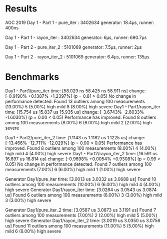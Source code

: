 # Results

AOC 2019
Day 1 - Part 1 - pure_iter : 3402634
        generator: 18.4µs,
        runner: 400ns

Day 1 - Part 1 - rayon_iter : 3402634
        generator: 6µs,
        runner: 690.7µs

Day 1 - Part 2 - pure_iter_2 : 5101069
        generator: 7.5µs,
        runner: 2µs

Day 1 - Part 2 - rayon_iter_2 : 5101069
        generator: 6.4µs,
        runner: 135µs

# Benchmarks

Day1 - Part1/pure_iter  time:   [58.029 ns 58.425 ns 58.911 ns]
                        change: [-0.9190% +0.1387% +1.2397%] (p = 0.81 > 0.05)
                        No change in performance detected.
Found 13 outliers among 100 measurements (13.00%)
  5 (5.00%) high mild
  8 (8.00%) high severe
Day1 - Part1/rayon_iter time:   [15.754 us 15.837 us 15.935 us]
                        change: [-3.6743% -2.6033% -1.6030%] (p = 0.00 < 0.05)
                        Performance has improved.
Found 8 outliers among 100 measurements (8.00%)
  6 (6.00%) high mild
  2 (2.00%) high severe

Day1 - Part2/pure_iter_2
                        time:   [1.1143 us 1.1182 us 1.1225 us]
                        change: [-13.466% -12.711% -12.029%] (p = 0.00 < 0.05)
                        Performance has improved.
Found 8 outliers among 100 measurements (8.00%)
  4 (4.00%) high mild
  4 (4.00%) high severe
Day1 - Part2/rayon_iter_2
                        time:   [16.591 us 16.697 us 16.814 us]
                        change: [-0.9698% +0.0054% +0.9308%] (p = 0.99 > 0.05)
                        No change in performance detected.
Found 7 outliers among 100 measurements (7.00%)
  6 (6.00%) high mild
  1 (1.00%) high severe

Generator Day1/pure_iter
                        time:   [3.0013 us 3.0332 us 3.0688 us]
Found 10 outliers among 100 measurements (10.00%)
  6 (6.00%) high mild
  4 (4.00%) high severe
Generator Day1/rayon_iter
                        time:   [3.0264 us 3.0543 us 3.0874 us]
Found 6 outliers among 100 measurements (6.00%)
  3 (3.00%) high mild
  3 (3.00%) high severe

Generator Day1/pure_iter_2
                        time:   [3.0587 us 3.0873 us 3.1191 us]
Found 7 outliers among 100 measurements (7.00%)
  2 (2.00%) high mild
  5 (5.00%) high severe
Generator Day1/rayon_iter_2
                        time:   [3.0019 us 3.0350 us 3.0756 us]
Found 11 outliers among 100 measurements (11.00%)
  5 (5.00%) high mild
  6 (6.00%) high severe